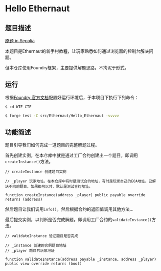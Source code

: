 # Hello Ethernaut

## 题目描述

[原题 in Sepolia](https://ethernaut.openzeppelin.com/level/0x7E0f53981657345B31C59aC44e9c21631Ce710c7)

本题目是Ethernaut的新手村教程，让玩家熟悉如何通过浏览器的控制台解决问题。

但本仓库使用Foundry框架，主要提供解题思路，不拘泥于形式。

## 运行

根据[Foundry 官方文档](https://getfoundry.sh/)配置好运行环境后，于本项目下执行下列命令：

```sh
$ cd WTF-CTF

$ forge test -C src/Ethernaut/Hello_Ethernaut -vvvvv
```

## 功能简述

题目引导我们如何完成一道题目的完整解题过程。

首先创建实例，在本仓库中就是通过工厂合约创建出一个题目。即调用`createInstance()`方法。

```solidity
// createInstance 创建题目实例

// _player 玩家地址，在本仓库中有时是测试合约地址，有时是玩家自己的EOA地址，已解决不同的题目，如果都可以时，默认是测试合约地址。

function createInstance(address _player) public payable override returns (address)
```

然后题目让我们调用`info()`，然后根据合约的返回值调用其他方法...

最后提交实例，以判断是否完成解题，即调用工厂合约的`validateInstance()`方法。

```solidity
// validateInstance 验证题目是否完成

// _instance 创建的实例题目地址
// _player 题目的玩家地址

function validateInstance(address payable _instance, address _player) public view override returns (bool)
```

